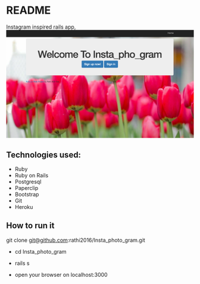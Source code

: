 # README

Instagram inspired rails app,
![Screen shot](/app/img/screenshot.png)
## Technologies used:

- Ruby
- Ruby on Rails
- Postgresql
- Paperclip
- Bootstrap
- Git
- Heroku


## How to run it

git clone git@github.com:rathi2016/Insta_photo_gram.git

- cd Insta_photo_gram
- rails s

- open your browser on localhost:3000
